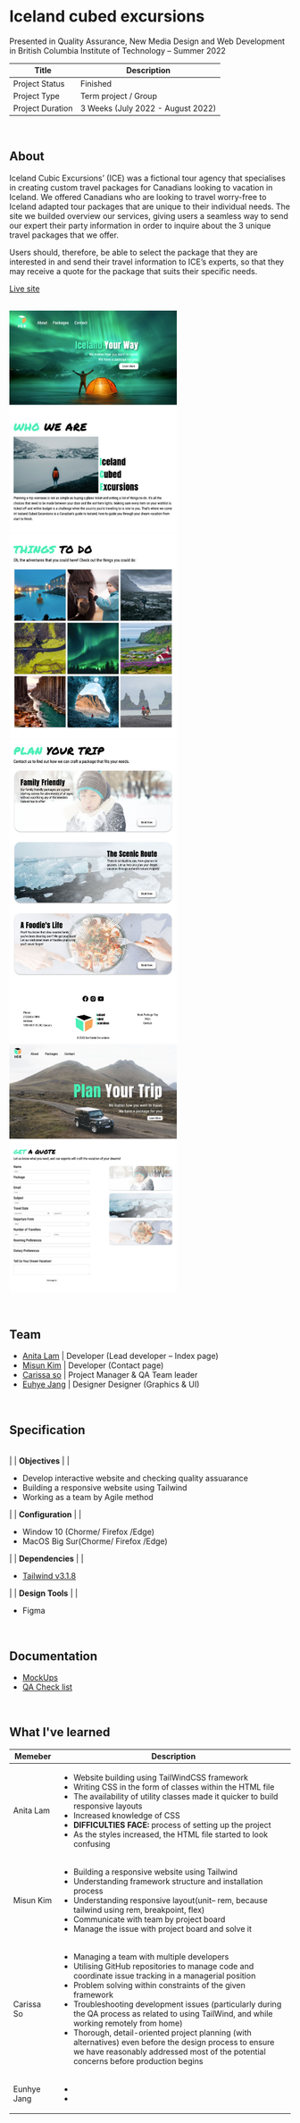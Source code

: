 # Iceland cubed excursions

Presented in Quality Assurance, New Media Design and Web Development in British Columbia Institute of Technology – Summer 2022 


| Title                                       | Description                                           |
| ------------------------------------------- | ----------------------------------------------------- |
| Project Status | Finished |
| Project Type | Term project / Group |
| Project Duration | 3 Weeks (July 2022 - August 2022) |

__<br />__
## About
 
Iceland Cubic Excursions’ (ICE) was a fictional tour agency that specialises in creating custom travel packages for Canadians looking to vacation in Iceland. We offered Canadians who are looking to travel worry-free to Iceland adapted tour packages that are unique to their individual needs. The site we builded overview our services, giving users a seamless way to send our expert their party information in order to inquire about the 3 unique travel packages that we offer.

Users should, therefore, be able to select the package that they are interested in and send their travel information to ICE’s experts, so that they may receive a quote for the package that suits their specific needs.


[Live site](https://icelandcubedexcursions.anitalam.ca/)

__<br />__
<img src="./images/screen1.jpg" alt="index-1" width="300"><img src="./images/screen2.jpg" alt="index-2" width="300"><img src="./images/screen3.jpg" alt="index-3" width="300"><img src="./images/screen4.jpg" alt="contact" width="300">

__<br />__
## Team
* [Anita Lam](http://anitalam.ca/) | Developer (Lead developer – Index page)
* [Misun Kim](https://portfolio.misunkim.ca/) | Developer (Contact page)
* [Carissa so](http://carissaso.ca/) | Project Manager & QA Team leader
* [Euhye Jang](https://eunhye-jang.ca/) | Designer Designer (Graphics & UI)

__<br />__
## Specification

 __<br />__ 
|
| **Objectives** |
| <ul><li>Develop interactive website and checking quality assuarance</li><li>Building a responsive website using Tailwind</li><li>Working as a team by Agile method</li></ul>|
| **Configuration** |
| <ul><li>Window 10 (Chorme/ Firefox /Edge)</li><li>MacOS Big Sur(Chorme/ Firefox /Edge)</li></ul> |
| **Dependencies** |
| <ul><li>[Tailwind v3.1.8](https://tailwindcss.com/docs/installation)</li></ul> |
| **Design Tools** |
| <ul><li>Figma</li></ul> 
__<br />__
## Documentation
* [MockUps](https://www.figma.com/proto/88FTKyhsf1Am1lKix6Fh0L/ICE?node-id=2%3A27&scaling=scale-down&page-id=0%3A1&starting-point-node-id=2%3A27)
* [QA Check list](https://docs.google.com/document/d/16VdX78LR7wkA-d6ozDqCfgHQl2pOFSVo/edit)


__<br />__
## What I've learned
  
| Memeber                                        | Description                                           |
| ------------------------------------------- | ----------------------------------------------------- |
| Anita Lam | <ul><li>Website building using TailWindCSS framework</li><li>Writing CSS in the form of classes within the HTML file</li><li>The availability of utility classes made it quicker to build responsive layouts</li><li>Increased knowledge of CSS</li><li><b>DIFFICULTIES FACE:</b> process of setting up the project</li><li>As the styles increased, the HTML file started to look confusing</li></ul>|
| Misun Kim | <ul><li>Building a responsive website using Tailwind</li><li>Understanding framework structure and installation process</li><li>Understanding responsive layout(unit– rem, because tailwind using rem, breakpoint, flex)</li><li>Communicate with team by project board</li><li>Manage the issue with project board and solve it</li></ul> |
| Carissa So | <ul><li>Managing a team with multiple developers</li><li>Utilising GitHub repositories to manage code and coordinate issue tracking in a managerial position</li><li>Problem solving within constraints of the given framework</li><li>Troubleshooting development issues (particularly during the QA process as related to using TailWind, and while working remotely from home)</li><li>Thorough, detail-oriented project planning (with alternatives) even before the design process to ensure we have reasonably addressed most of the potential concerns before production begins</li></ul> |
| Eunhye Jang | <ul><li></li><li></li></ul> |


   


